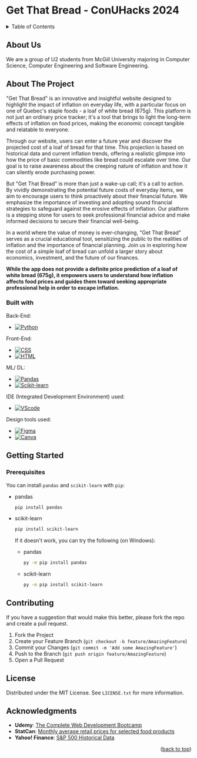 <a name="readme-top"></a>
# Get That Bread - ConUHacks 2024

<!-- TABLE OF CONTENTS -->
<details>
  <summary>Table of Contents</summary>
  <ol>
    <li><a href="#about-us">About Us</a></li>
    <li>
      <a href="#about-the-project">About The Project</a>
      <ul>
        <li><a href="#built-with">Built With</a></li>
      </ul>
    </li>
    <li>
      <a href="#getting-started">Getting Started</a>
      <ul>
        <li><a href="#prerequisites">Prerequisites</a></li>
      </ul>
    </li>
    <li><a href="#contributing">Contributing</a></li>
    <li><a href="#license">License</a></li>
    <li><a href="#acknowledgments">Acknowledgments</a></li>
  </ol>
</details>

<!-- ABOUT US -->
## About Us

We are a group of U2 students from McGill University majoring in Computer Science, Computer Engineering and Software Engineering.

<!-- ABOUT THE PROJECT -->
## About The Project

"Get That Bread" is an innovative and insightful website designed to highlight the impact of inflation on everyday life, with a particular focus on one of Quebec's staple foods - a loaf of white bread (675g). This platform is not just an ordinary price tracker; it's a tool that brings to light the long-term effects of inflation on food prices, making the economic concept tangible and relatable to everyone.

Through our website, users can enter a future year and discover the projected cost of a loaf of bread for that time. This projection is based on historical data and current inflation trends, offering a realistic glimpse into how the price of basic commodities like bread could escalate over time. Our goal is to raise awareness about the creeping nature of inflation and how it can silently erode purchasing power.

But "Get That Bread" is more than just a wake-up call; it's a call to action. By vividly demonstrating the potential future costs of everyday items, we aim to encourage users to think proactively about their financial future. We emphasize the importance of investing and adopting sound financial strategies to safeguard against the erosive effects of inflation. Our platform is a stepping stone for users to seek professional financial advice and make informed decisions to secure their financial well-being.

In a world where the value of money is ever-changing, "Get That Bread" serves as a crucial educational tool, sensitizing the public to the realities of inflation and the importance of financial planning. Join us in exploring how the cost of a simple loaf of bread can unfold a larger story about economics, investment, and the future of our finances.

**While the app does not provide a definite price prediction of a loaf of white bread (675g), it empowers users to understand how inflation affects food prices and guides them toward seeking appropriate professional help in order to excape inflation.**

### Built with

Back-End: 

* [![Python][Python.com]][Python-url]

Front-End:

* [![CSS][CSS.com]][CSS-url]
* [![HTML][HTML.com]][HTML-url]

ML/ DL:

* [![Pandas][Pandas.com]][Pandas-url]
* [![Scikit-learn][scikit-learn.com]][scikit-learn-url]

IDE (Integrated Development Environment) used:

* [![VScode][VScode.com]][VScode-url]

Design tools used:

* [![Figma][Figma.com]][Figma-url]
* [![Canva][Canva.com]][Canva-url]

<!-- GETTING STARTED -->
## Getting Started

### Prerequisites

You can install ``pandas`` and ``scikit-learn`` with ``pip``:

* pandas
  ```sh
  pip install pandas
  ```
* scikit-learn
  ```sh
  pip install scikit-learn
  ```
  If it doesn't work, you can try the following (on Windows):
  
  * pandas
    ```sh
    py -m pip install pandas
    ```
  * scikit-learn
    ```sh
    py -m pip install scikit-learn
    ```

<!-- CONTRIBUTING -->
## Contributing

If you have a suggestion that would make this better, please fork the repo and create a pull request. 

1. Fork the Project
2. Create your Feature Branch (`git checkout -b feature/AmazingFeature`)
3. Commit your Changes (`git commit -m 'Add some AmazingFeature'`)
4. Push to the Branch (`git push origin feature/AmazingFeature`)
5. Open a Pull Request

<!-- License -->
## License

Distributed under the MIT License. See `LICENSE.txt` for more information.

<!-- ACKNOWLEDGMENTS -->
## Acknowledgments

* **Udemy**: [The Complete Web Development Bootcamp](https://studentsupport.udemy.com/course/the-complete-web-development-bootcamp/learn/lecture/38126452#overview)
* **StatCan**: [Monthly average retail prices for selected food products](https://www150.statcan.gc.ca/t1/tbl1/en/tv.action?pid=1810024502&pickMembers%5B0%5D=1.5&cubeTimeFrame.startMonth=01&cubeTimeFrame.startYear=2017&cubeTimeFrame.endMonth=12&cubeTimeFrame.endYear=2023&referencePeriods=20170101%2C20231201)
* **Yahoo! Finance**: [S&P 500 Historical Data](https://finance.yahoo.com/quote/%5EGSPC/history/?guccounter=1)

<p align="right">(<a href="#readme-top">back to top</a>)</p>


<!-- MARKDOWN LINKS & IMAGES -->
<!-- https://www.markdownguide.org/basic-syntax/#reference-style-links -->
<!-- https://ileriayo.github.io/markdown-badges/ -->

[VScode.com]: https://img.shields.io/badge/Visual%20Studio%20Code-0078d7.svg?style=for-the-badge&logo=visual-studio-code&logoColor=white
[VScode-url]: hhttps://code.visualstudio.com/
[Python.com]: https://img.shields.io/badge/python-3670A0?style=for-the-badge&logo=python&logoColor=ffdd54
[Python-url]: https://www.python.org/
[CSS.com]: https://img.shields.io/badge/css3-%231572B6.svg?style=for-the-badge&logo=css3&logoColor=white
[CSS-url]: https://developer.mozilla.org/en-US/docs/Web/CSS
[HTML.com]: https://img.shields.io/badge/html5-%23E34F26.svg?style=for-the-badge&logo=html5&logoColor=white
[HTML-url]: https://developer.mozilla.org/en-US/docs/Web/HTML
[Pandas.com]: https://img.shields.io/badge/pandas-%23150458.svg?style=for-the-badge&logo=pandas&logoColor=white
[Pandas-url]: https://pandas.pydata.org/docs/
[scikit-learn.com]: https://img.shields.io/badge/scikit--learn-%23F7931E.svg?style=for-the-badge&logo=scikit-learn&logoColor=white
[scikit-learn-url]: https://scikit-learn.org/stable/index.html
[Figma.com]: https://img.shields.io/badge/figma-%23F24E1E.svg?style=for-the-badge&logo=figma&logoColor=white
[Figma-url]: https://www.figma.com/
[Canva.com]: https://img.shields.io/badge/Canva-%2300C4CC.svg?style=for-the-badge&logo=Canva&logoColor=white
[Canva-url]: https://www.canva.com/
